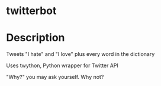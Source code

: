 # twitterbot
# Description
Tweets "I hate" and "I love" plus every word in the dictionary

Uses twython, Python wrapper for Twitter API

"Why?" you may ask yourself. Why not?
